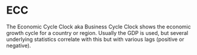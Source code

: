 # ECC
The Economic Cycle Clock aka Business Cycle Clock shows the economic growth cycle for a country or region. Usually the GDP is used, but several underlying statistics correlate with this but with various lags (positive or negative).
